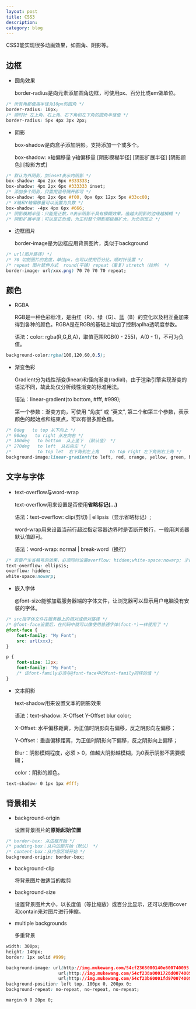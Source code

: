 ```yaml
---
layout: post
title: CSS3
description: 
category: blog
---
```


CSS3能实现很多动画效果，如圆角、阴影等。

## 边框
- 圆角效果

    border-radius是向元素添加圆角边框，可使用px、百分比或em做单位。
``` css
/* 所有角都使用半径为10px的圆角 */
border-radius: 10px;
/* 顺时针 左上角、右上角、右下角和左下角的圆角半径值 */
border-radius: 5px 4px 3px 2px;
```

- 阴影

    box-shadow是向盒子添加阴影。支持添加一个或多个。

    box-shadow: x轴偏移量 y轴偏移量 [阴影模糊半径] [阴影扩展半径] [阴影颜色] [投影方式]
```css
/* 默认为外阴影，加inset表示内阴影 */
box-shadow: 4px 2px 6px #333333;
box-shadow: 4px 2px 6px #333333 inset;
/* 添加多个阴影，只需用逗号隔开即可 */
box-shadow: 4px 2px 6px #f00, 0px 0px 12px 5px #33cc00;
/* X轴和Y轴偏移量可以设置为负数 */
box-shadow: -4px 4px 6px #666;
/* 阴影模糊半径：只能是正数，0表示阴影不具有模糊效果，值越大阴影的边缘越模糊 */
/* 阴影扩展半径：可以是正负值，为正时整个阴影都延展扩大，为负则反之 */
```

- 边框图片

    border-image是为边框应用背景图片，类似于background
```css
/* url(图片路径) */
/* 70 切割图片的宽度，单位px，也可以使用百分比，顺时针设置 */
/* repeat 图片延伸方式  round(平铺) repeat（重复）stretch（拉伸） */
border-image: url(xxx.png) 70 70 70 70 repeat;
```

## 颜色
- RGBA

    RGB是一种色彩标准，是由红（R）、绿（G）、蓝（B）的变化以及相互叠加来得到各种的颜色。RGBA是在RGB的基础上增加了控制aplha透明度参数。

    语法：color: rgba(R,G,B,A)，取值范围RGB(0 - 255)，A(0 - 1)，不可为负值。
```css
background-color:rgba(100,120,60,0.5);
```

- 渐变色彩

    Gradient分为线性渐变(linear)和径向渐变(radial)，由于渲染引擎实现渐变的语法不同，故此处仅分析线性渐变的标准用法。

    语法：linear-gradient(to bottom, #fff, #999);

    第一个参数：渐变方向，可使用 “角度” 或 “英文”, 第二个和第三个参数，表示颜色的起始点和结束点，可以有很多颜色值。
```css
/* 0deg   to top 从下向上 */
/* 90deg   to right 从左向右 */
/* 180deg   to bottom  从上至下 （默认值） */
/* 270deg   to left  从右向左 */
/*          to top let  右下角到左上角    to top right 左下角到右上角 */
background-image:linear-gradient(to left, red, orange, yellow, green, blue);
```

## 文字与字体
- text-overflow与word-wrap

    text-overflow用来设置是否使用**省略标记(...)**

    语法：text-overflow: clip(剪切) | ellipsis（显示省略标记）;  

    word-wrap用来设置当前行超过指定容器边界时是否断开换行，一般用浏览器默认值即可。

    语法：word-wrap: normal | break-word（换行）
```css
/* 若要产生省略号的效果，必须同时设置overflow: hidden;white-space:nowarp; 才能生效*/
text-overflow: ellipsis;
overflow: hidden;
white-space:nowarp;
```

- 嵌入字体

    @font-size能够加载服务器端的字体文件，让浏览器可以显示用户电脑没有安装的字体。
```css
/* src指字体文件在服务器上的相对或绝对路径 */
/* @font-face设置后，在代码中就可以像使用普通字体(font-*)一样使用了 */
@font-face {
    font-family: "My Font";
    src: url(xxx);
}

p {
    font-size: 12px;
    font-family: "My Font"; 
    /* 该font-family必须与@font-face中的font-family同样的值 */
}
```

- 文本阴影

    text-shadow用来设置文本的阴影效果

    语法：text-shadow: X-Offset Y-Offset blur color;

    X-Offset: 水平偏移距离，为正值时阴影向右偏移，反之阴影向左偏移；

    Y-Offset：垂直偏移距离，为正值时阴影向下偏移，反之阴影向上偏移；

    Blur：阴影模糊程度，必须 > 0，值越大阴影越模糊，为0表示阴影不需要模糊；

    color：阴影的颜色。
```css
text-shadow: 0 1px 1px #fff;
```

## 背景相关
- background-origin 

    设置背景图片的**原始起始位置**
```css
/* border-box: 从边框开始 */
/* padding-box：从内边距开始（默认） */
/* content-box：从内容区域开始 */
background-origin: border-box;
```

- background-clip

    将背景图片做适当的裁剪

- background-size

    设置背景图片大小，以长度值（等比缩放）或百分比显示，还可以使用cover和contain来对图片进行伸缩。

- multiple backgrounds

    多重背景
```css
width: 300px;
height: 140px;
border: 1px solid #999;

background-image: url(http://img.mukewang.com/54cf2365000140e600740095.jpg),
                    url(http://img.mukewang.com/54cf238a0001728d00740095.jpg),
                    url(http://img.mukewang.com/54cf23b60001fd9700740096.jpg);
background-position: left top, 100px 0, 200px 0;
background-repeat: no-repeat, no-repeat, no-repeat;

margin:0 0 20px 0;
```
